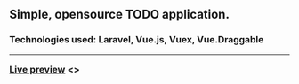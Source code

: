 <h2>Simple, opensource TODO application.</h2>
<h3>Technologies used: Laravel, Vue.js, Vuex, Vue.Draggable
<hr>

<a href="http://whispering-shore-28861.herokuapp.com">Live preview</a> 
<>
